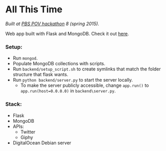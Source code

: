 # All This Time
*Built at [PBS POV hackathon](http://www.pbs.org/pov/hackathon/) 8 (spring 2015).*

Web app built with Flask and MongoDB. Check it out [here](http://104.131.2.8:5000/).

### Setup:
 * Run `mongod`.
 * Populate MongoDB collections with scripts.
 * Run `backend/setup_script.sh` to create symlinks that match the folder structure that flask wants.
 * Run `python backend/server.py` to start the server locally. 
   * To make the server publicly accessible, change `app.run()` to `app.run(host=0.0.0.0)` in `backend\server.py`.

### Stack:
 * Flask
 * MongoDB
 * APIs:
   * Twitter
   * Giphy
 * DigitalOcean Debian server
